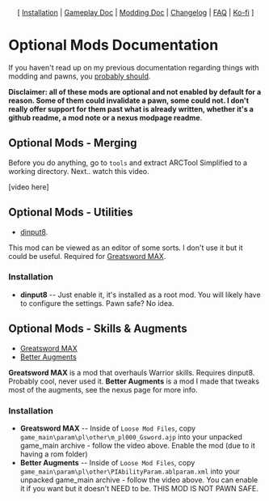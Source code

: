 <p align="center">
  [ <a href="">Installation</a> |
  <a href="https://github.com/Oghma-Infinium/Ascalon/blob/main/Documentation/Gameplay%20Documentation.md">Gameplay Doc</a> |
  <a href="https://github.com/Oghma-Infinium/Ascalon/blob/main/Documentation/Modding%20Documentation.md">Modding Doc</a> |
  <a href="https://github.com/Oghma-Infinium/Ascalon/blob/main/CHANGELOG.md">Changelog</a> |
  <a href="https://github.com/Oghma-Infinium/Ascalon/blob/main/Documentation/FAQ.md">FAQ</a> |
  <a href="https://ko-fi.com/maelstrom_">Ko-fi</a> ]
</p>

# Optional Mods Documentation

If you haven't read up on my previous documentation regarding things with modding and pawns, you [probably should](https://github.com/Oghma-Infinium/Malignance/blob/main/Documentation/MODDING%20AND%20PAWNS.md).

**Disclaimer: all of these mods are optional and not enabled by default for a reason. Some of them could invalidate a pawn, some could not. I don't really offer support for them past what is already written, whether it's a github readme, a mod note or a nexus modpage readme**.

## Optional Mods - Merging 

Before you do anything, go to `tools` and extract ARCTool Simplified to a working directory. Next.. watch this video.

[video here]

## Optional Mods - Utilities

- [dinput8](https://www.nexusmods.com/dragonsdogma/mods/96).

This mod can be viewed as an editor of some sorts. I don't use it but it could be useful. Required for [Greatsword MAX](https://www.nexusmods.com/dragonsdogma/mods/474).

### Installation
- **dinput8** -- Just enable it, it's installed as a root mod. You will likely have to configure the settings. Pawn safe? No idea.

## Optional Mods - Skills & Augments

- [Greatsword MAX](https://www.nexusmods.com/dragonsdogma/mods/474)
- [Better Augments](https://www.nexusmods.com/dragonsdogma/mods/1010)

**Greatsword MAX** is a mod that overhauls Warrior skills. Requires dinput8. Probably cool, never used it.
**Better Augments** is a mod I made that tweaks most of the augments, see the nexus page for more info.

### Installation

- **Greatsword MAX** -- Inside of `Loose Mod Files`, copy `game_main\param\pl\other\m_pl000_Gsword.ajp` into your unpacked game_main archive - follow the video above. Enable the mod (due to it having a rom folder)
- **Better Augments** -- Inside of `Loose Mod Files`, copy `game_main\param\pl\other\PIAbilityParam.ablparam.xml` into your unpacked game_main archive - follow the video above. You can enable it if you want but it doesn't NEED to be. THIS MOD IS NOT PAWN SAFE.

